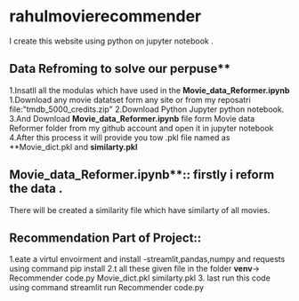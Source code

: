# rahulmovierecommender
I create this website using python on jupyter notebook  .

## Data Refroming to solve our perpuse**
1.Insatll all the modulas which have used in the **Movie_data_Reformer.ipynb** 
1.Download any movie datatset form any site or from my reposatri file:"tmdb_5000_credits.zip"
2.Download Python Jupyter python notebook.
3.And Download **Movie_data_Reformer.ipynb** file form Movie data Reformer folder from my github account and open it in jupyter notebook
4.After this process it will provide you tow .pkl file named as **Movie_dict.pkl and **similarty.pkl**

## Movie_data_Reformer.ipynb**:: firstly i reform the data .
There will be created a similarity file which have similarty of all movies.

## Recommendation Part of Project::
1.eate a virtul envoirment and install -streamlit,pandas,numpy and requests using command pip install
2.t all these given file in the folder **venv**->
Recommender code.py
Movie_dict.pkl 
similarty.pkl
3. last run this code using command streamlit run Recommender code.py
